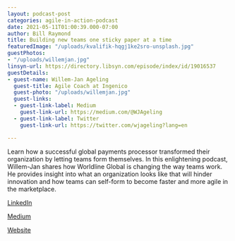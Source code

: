 ```yaml
---
layout: podcast-post
categories: agile-in-action-podcast
date: 2021-05-11T01:00:39.000-07:00
author: Bill Raymond
title: Building new teams one sticky paper at a time
featuredImage: "/uploads/kvalifik-hqgj1ke2sro-unsplash.jpg"
guestPhotos:
- "/uploads/willemjan.jpg"
linsyn-url: https://directory.libsyn.com/episode/index/id/19016537
guestDetails:
- guest-name: Willem-Jan Ageling
  guest-title: Agile Coach at Ingenico
  guest-photo: "/uploads/willemjan.jpg"
  guest-links:
  - guest-link-label: Medium
    guest-link-url: https://medium.com/@WJAgeling
  - guest-link-label: Twitter
    guest-link-url: https://twitter.com/wjageling?lang=en

---
```

Learn how a successful global payments processor transformed their organization by letting teams form themselves. In this enlightening podcast, Willem-Jan shares how Worldline Global is changing the way teams work. He provides insight into what an organization looks like that will hinder innovation and how teams can self-form to become faster and more agile in the marketplace.

[LinkedIn](https://www.linkedin.com/in/willemjanageling/ "LinkedIn")

[Medium](https://medium.com/@WJAgeling "Medium")

[Website](https://www.seriousscrum.com/ "Website")